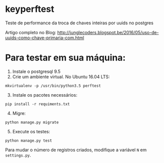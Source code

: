 # keyperftest
Teste de performance da troca de chaves inteiras por uuids no postgres

Artigo completo no Blog: http://junglecoders.blogspot.be/2016/05/uso-de-uuids-como-chave-primaria-com.html

# Para testar em sua máquina:

1. Instale o postgresql 9.5
2. Crie um ambiente virtual. No Ubuntu 16.04 LTS:

  ```mkvirtualenv -p /usr/bin/python3.5 perftest```

3. Instale os pacotes necessários:

  ```pip install -r requiments.txt```

4. Migre:

  ```python manage.py migrate```

5. Execute os testes:

  ```python manage.py test```


Para mudar o número de registros criados, modifique a variável `N` em `settings.py`.
